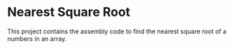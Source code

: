 # Nearest Square Root
This project contains the assembly code to find the nearest square root of a numbers in an array.